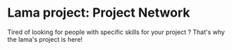 # Lama project: Project Network
Tired of looking for people with specific skills for your project ?
That's why the lama's project is here!
